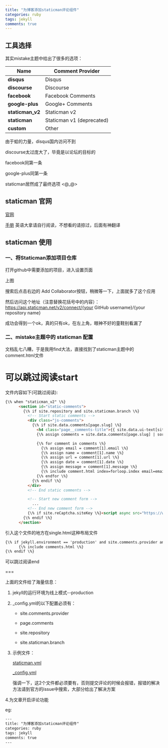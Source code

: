 ```yaml
---
title: "为博客添加staticman评论组件"
categories: ruby  
tags: jekyll
comments: true
---
```

## 工具选择

其实mistake主题中给出了很多的选项：

| Name             | Comment Provider          |
| ---------------- | ------------------------- |
| **disqus**       | Disqus                    |
| **discourse**    | Discourse                 |
| **facebook**     | Facebook Comments         |
| **google-plus**  | Google+ Comments          |
| **staticman_v2** | Staticman v2              |
| **staticman**    | Staticman v1 (deprecated) |
| **custom**       | Other                     |

由于蛤的力量，disqus国内访问不到

discourse太过庞大了，毕竟是以论坛的目标的

facebook同第一条

google-plus同第一条

staticman居然成了最终选项 <@_@>

## staticman 官网
[官网](https://staticman.net)

[手册](https://staticman.net/docs/)
英语大拿请自行阅读，不想看的请掠过，后面有神翻译


## staticman 使用

### 一、将Staticman添加项目仓库

打开github中需要添加的项目，进入设置页面

上图

搜索后点击右边的 Add Collaborator按钮，稍微等一下，上面就多了这个应用

然后访问这个地址（注意替换花括号中的内容）：https://api.staticman.net/v2/connect/{your GitHub username}/{your repository name}

成功会得到一个ok，真的只有ok，在左上角，眼神不好的童鞋别看漏了

### 二、mistake主题中的 staticman 配置



文档乱七八糟，于是我用find大法，直接找到了staticman主题中的comment.html文件

可以跳过阅读start
===

文件内容如下(可跳过阅读):
```html
{\% when "staticman_v2" \%}
      <section id="static-comments">
        {\% if site.repository and site.staticman.branch \%}
          <!-- Start static comments -->
          <div class="js-comments">
            {\% if site.data.comments[page.slug] \%}
              <h4 class="page__comments-title">{{ site.data.ui-text[site.locale].comments_title | default: "Comments" }}</h4>
              {\% assign comments = site.data.comments[page.slug] | sort \%}

              {\% for comment in comments \%}
                {\% assign email = comment[1].email \%}
                {\% assign name = comment[1].name \%}
                {\% assign url = comment[1].url \%}
                {\% assign date = comment[1].date \%}
                {\% assign message = comment[1].message \%}
                {\% include comment.html index=forloop.index email=email name=name url=url date=date message=message \%}
              {\% endfor \%}
            {\% endif \%}
          </div>
          <!-- End static comments -->

          <!-- Start new comment form -->
            ...
          <!-- End new comment form -->
          {\% if site.reCaptcha.siteKey \%}<script async src="https://www.google.com/recaptcha/api.js"></script>{\% endif \%}
        {\% endif \%}
      </section>
```

引入这个文件的地方在single.html这种布局文件
```html
{\% if jekyll.environment == 'production' and site.comments.provider and page.comments \%}
      {\% include comments.html \%}
{\% endif \%}
```

可以跳过阅读end

===

上面的文件给了海量信息：

1. jekyll的运行环境为线上模式--production

2. _config.yml的以下配置必须有：

    + site.comments.provider
    
    + page.comments
    
    + site.repository
    
    + site.staticman.branch

3. 示例文件：

   [staticman.yml](https://github.com/mmistakes/minimal-mistakes/blob/master/staticman.yml)

   [_config.yml](https://github.com/dark-wind/dark-wind.github.io/blob/master/_config.yml)

   强调一下，这2个文件都必须要有，否则提交评论的时候会报错，报错的解决方法请到官方的issue中搜索，大部分给出了解决方案

4.为文章开启评论功能

eg:
```html
---
title: "为博客添加staticman评论组件"
categories: ruby
tags: jekyll
comments: true
---